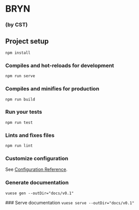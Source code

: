# BRYN
### (by CST)

## Project setup
```
npm install
```

### Compiles and hot-reloads for development
```
npm run serve
```

### Compiles and minifies for production
```
npm run build
```

### Run your tests
```
npm run test
```

### Lints and fixes files
```
npm run lint
```

### Customize configuration
See [Configuration Reference](https://cli.vuejs.org/config/).

### Generate documentation
`vuese gen --outDir="docs/v0.1"`

### Serve documentation
`vuese serve --outDir="docs/v0.1"`
